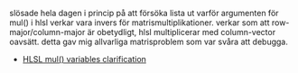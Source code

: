 slösade hela dagen i princip på att försöka lista ut varför argumenten för mul() i hlsl verkar vara invers för matrismultiplikationer. verkar som att row-major/column-major är obetydligt, hlsl multiplicerar med column-vector oavsätt. detta gav mig allvarliga matrisproblem som var svåra att debugga. 
* [HLSL mul() variables clarification](https://stackoverflow.com/questions/16578765/hlsl-mul-variables-clarification)
